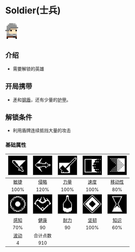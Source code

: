 # Soldier(士兵)

![](assetes/characters/Soldier.png)

## 介绍

- 需要解锁的英雄

## 开局携带

- [矛]()和[钢盾](?file=006-副手武器/002-钢盾 "钢盾")，还有少量的[护甲](?file=007-物品/006-护甲 "护甲")。

## 解锁条件

- 利用盾牌连续抵挡大量的攻击

### 基础属性

| ![Dexterity](assetes/stats/Dexterity.png) | ![Aggression](assetes/stats/Aggression.png) | ![Strength](assetes/stats/Strength.png) | ![Speed](assetes/stats/Speed.png) | ![Mobility](assetes/stats/Mobility.png) 
| :------: | :------: | :------: | :------: | :------:
| [敏捷](?file=012-属性/02-敏捷 "敏捷") | [侵略](?file=012-属性/03-侵略 "侵略") | [力量](?file=012-属性/04-力量 "力量") | [速度](?file=012-属性/05-速度 "速度") | [移动性](?file=012-属性/06-移动性 "移动性") 
| 100% | 120% | 100% | 100% | 80%
| ![Perception](assetes/stats/Perception.png) | ![Health](assetes/stats/Health.png) | ![Stamina](assetes/stats/Stamina.png) | ![Fortitude](assetes/stats/Fortitude.png) | ![Knowledge](assetes/stats/Knowledge.png)
| [感知](?file=012-属性/07-感知 "感知") | [健康](?file=012-属性/08-健康 "健康") | [耐力](?file=012-属性/09-耐力 "耐力") | [坚韧](?file=012-属性/10-坚韧 "坚韧") | [知识](?file=012-属性/11-知识 "知识")
| 70% | 90 | 90 | 100% | 60% 
| [波动](?file=007-物品/005-波动 "波动") | 合计点数 
| 4 | 910